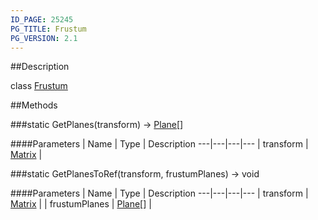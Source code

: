 ```yaml
---
ID_PAGE: 25245
PG_TITLE: Frustum
PG_VERSION: 2.1
---
```

##Description

class [Frustum](/classes/2.2-alpha/Frustum)



##Methods

###static GetPlanes(transform) &rarr; [Plane](/classes/2.2-alpha/Plane)[]



####Parameters
 | Name | Type | Description
---|---|---|---
 | transform | [Matrix](/classes/2.2-alpha/Matrix) | 

###static GetPlanesToRef(transform, frustumPlanes) &rarr; void



####Parameters
 | Name | Type | Description
---|---|---|---
 | transform | [Matrix](/classes/2.2-alpha/Matrix) | 
 | frustumPlanes | [Plane](/classes/2.2-alpha/Plane)[] | 

